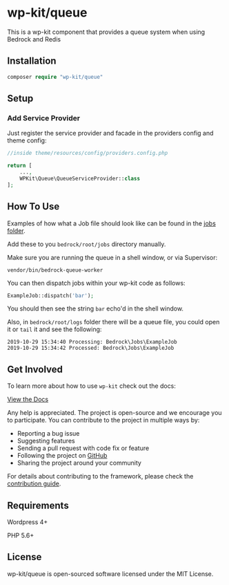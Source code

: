 # wp-kit/queue

This is a wp-kit component that provides a queue system when using Bedrock and Redis

## Installation

```php
composer require "wp-kit/queue"
```

## Setup

### Add Service Provider

Just register the service provider and facade in the providers config and theme config:

```php
//inside theme/resources/config/providers.config.php

return [
	...,
    WPKit\Queue\QueueServiceProvider::class
];
```

## How To Use

Examples of how what a Job file should look like can be found in the [jobs folder](jobs). 

Add these to you `bedrock/root/jobs` directory manually.

Make sure you are running the queue in a shell window, or via Supervisor:

```
vendor/bin/bedrock-queue-worker
```

You can then dispatch jobs within your wp-kit code as follows:

```php
ExampleJob::dispatch('bar');
```

You should then see the string `bar` echo'd in the shell window.

Also, in `bedrock/root/logs` folder there will be a queue file, you could open it or `tail` it and see the following:

```
2019-10-29 15:34:40 Processing: Bedrock\Jobs\ExampleJob
2019-10-29 15:34:42 Processed: Bedrock\Jobs\ExampleJob
```

## Get Involved

To learn more about how to use ```wp-kit``` check out the docs:

[View the Docs](https://github.com/wp-kit/theme/tree/docs/README.md)

Any help is appreciated. The project is open-source and we encourage you to participate. You can contribute to the project in multiple ways by:

- Reporting a bug issue
- Suggesting features
- Sending a pull request with code fix or feature
- Following the project on [GitHub](https://github.com/wp-kit)
- Sharing the project around your community

For details about contributing to the framework, please check the [contribution guide](https://github.com/wp-kit/theme/tree/docs/Contributing.md).

## Requirements

Wordpress 4+

PHP 5.6+

## License

wp-kit/queue is open-sourced software licensed under the MIT License.
